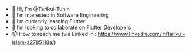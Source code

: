 - 👋 Hi, I’m @Tarikul-Tuhin
- 👀 I’m interested in Software Engineering
- 🌱 I’m currently learning Flutter
- 💞️ I’m looking to collaborate on Flutter Developers
- 📫 How to reach me (via Linked in : https://www.linkedin.com/in/tarikul-islam-a2785118a/)

<!---
Tarikul-Tuhin/Tarikul-Tuhin is a ✨ special ✨ repository because its `README.md` (this file) appears on your GitHub profile.
You can click the Preview link to take a look at your changes.
--->
